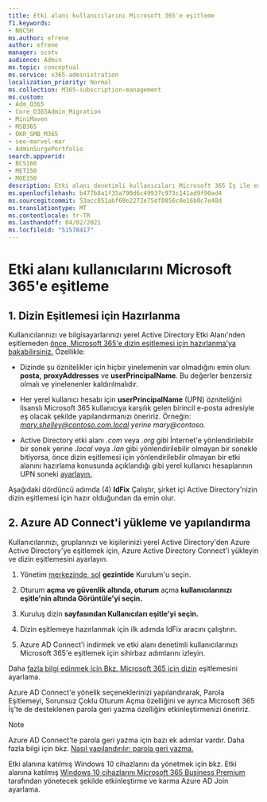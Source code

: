 ```yaml
---
title: Etki alanı kullanıcılarını Microsoft 365'e eşitleme
f1.keywords:
- NOCSH
ms.author: efrene
author: efrene
manager: scotv
audience: Admin
ms.topic: conceptual
ms.service: o365-administration
localization_priority: Normal
ms.collection: M365-subscription-management
ms.custom:
- Adm_O365
- Core_O365Admin_Migration
- MiniMaven
- MSB365
- OKR_SMB_M365
- seo-marvel-mar
- AdminSurgePortfolio
search.appverid:
- BCS160
- MET150
- MOE150
description: Etki alanı denetimli kullanıcıları Microsoft 365 İş ile eşitler.
ms.openlocfilehash: b477b8a1f35a790d6c49937c973c141ad9f90ad4
ms.sourcegitcommit: 53acc851abf68e2272e75df0856c0e16b0c7e48d
ms.translationtype: MT
ms.contentlocale: tr-TR
ms.lasthandoff: 04/02/2021
ms.locfileid: "51578417"
---
```

# <a name="synchronize-domain-users-to-microsoft-365"></a>Etki alanı kullanıcılarını Microsoft 365'e eşitleme

## <a name="1-prepare-for-directory-synchronization"></a>1. Dizin Eşitlemesi için Hazırlanma 

Kullanıcılarınızı ve bilgisayarlarınızı yerel Active Directory Etki Alanı'nden eşitlemeden [önce, Microsoft 365'e dizin eşitlemesi için hazırlanma'ya bakabilirsiniz.](../enterprise/prepare-for-directory-synchronization.md) Özellikle:

   - Dizinde şu öznitelikler için hiçbir yinelemenin var olmadığını emin olun: **posta,** **proxyAddresses** ve **userPrincipalName**. Bu değerler benzersiz olmalı ve yinelenenler kaldırılmalıdır.
   
   - Her yerel kullanıcı hesabı için **userPrincipalName** (UPN) özniteliğini lisanslı Microsoft 365 kullanıcıya karşılık gelen birincil e-posta adresiyle eş olacak şekilde yapılandırmanızı öneririz. Örneğin:  *mary.shelley@contoso.com.local yerine mary@contoso.*
   
   - Active Directory etki alanı *.com* veya *.org* gibi İnternet'e yönlendirilebilir bir sonek yerine *.local* veya *.lan* gibi yönlendirilebilir olmayan bir sonekle bitiyorsa, önce dizin eşitlemesi için yönlendirilebilir olmayan bir etki alanını hazırlama konusunda açıklandığı gibi yerel kullanıcı hesaplarının UPN soneki [ayarlayın.](../enterprise/prepare-a-non-routable-domain-for-directory-synchronization.md) 

Aşağıdaki dördüncü adımda (4) **IdFix** Çalıştır, şirket içi Active Directory'nizin dizin eşitlemesi için hazır olduğundan da emin olur.

## <a name="2-install-and-configure-azure-ad-connect"></a>2. Azure AD Connect'i yükleme ve yapılandırma

Kullanıcılarınızı, gruplarınızı ve kişilerinizi yerel Active Directory'den Azure Active Directory'ye eşitlemek için, Azure Active Directory Connect'i yükleyin ve dizin eşitlemesini ayarlayın. 

 1. Yönetim [merkezinde, sol](https://go.microsoft.com/fwlink/p/?linkid=2024339) **gezintide** Kurulum'u seçin.

 2. Oturum **açma ve güvenlik altında, oturum** açma **kullanıcılarınızı** **eşitle'nin altında Görüntüle'yi seçin.**

 3. Kuruluş dizin **sayfasından Kullanıcıları eşitle'yi** **seçin.**

 4. Dizin eşitlemeye hazırlanmak için ilk adımda IdFix aracını çalıştırın.

 5. Azure AD Connect'i indirmek ve etki alanı denetimli kullanıcılarınızı Microsoft 365'e eşitlemek için sihirbaz adımlarını izleyin.


Daha [fazla bilgi edinmek için Bkz. Microsoft 365 için dizin](../enterprise/set-up-directory-synchronization.md) eşitlemesini ayarlama.

Azure AD Connect'e yönelik seçeneklerinizi yapılandırarak, Parola Eşitlemeyi, Sorunsuz Çoklu  Oturum Açma özelliğini ve ayrıca Microsoft 365 İş'te de desteklenen parola geri yazma özelliğini etkinleştirmenizi öneririz.

> [!NOTE]
> Azure AD Connect'te parola geri yazma için bazı ek adımlar vardır. Daha fazla bilgi için bkz. [Nasıl yapılandırılır: parola geri yazma.](/azure/active-directory/authentication/howto-sspr-writeback) 

Etki alanına katılmış Windows 10 cihazlarını da yönetmek için bkz. Etki alanına katılmış [Windows 10 cihazlarını Microsoft 365 Business Premium](manage-windows-devices.md) tarafından yönetecek şekilde etkinleştirme ve karma Azure AD Join ayarlama.